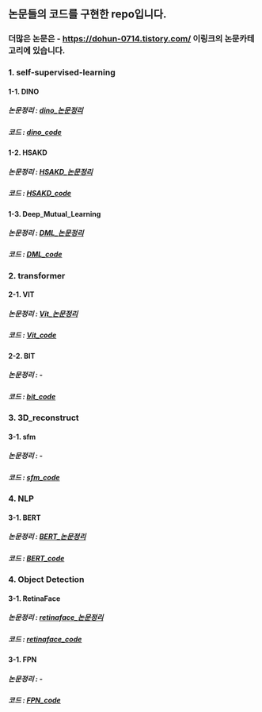 ## 논문들의 코드를 구현한 repo입니다. 
### 더많은 논문은 - https://dohun-0714.tistory.com/ 이링크의 논문카테고리에 있습니다. 

### 1. self-supervised-learning 
#### 1-1. DINO 
##### 논문정리 : [dino_논문정리](https://dohun-0714.tistory.com/53)
##### 코드 : [dino_code](https://github.com/dohun-mat/paper_code/tree/main/knowledge_distilation/dino) 
#### 1-2. HSAKD 
##### 논문정리 : [HSAKD_논문정리](https://dohun-0714.tistory.com/57)
##### 코드 : [HSAKD_code](https://github.com/dohun-mat/paper_code/tree/main/knowledge_distilation/HSAKD) 
#### 1-3. Deep_Mutual_Learning 
##### 논문정리 : [DML_논문정리](https://dohun-0714.tistory.com/59)
##### 코드 : [DML_code](https://github.com/dohun-mat/paper_code/tree/main/knowledge_distilation/DML)
### 2. transformer 
#### 2-1. VIT 
##### 논문정리 : [Vit_논문정리](https://dohun-0714.tistory.com/52)
##### 코드 : [Vit_code](https://github.com/dohun-mat/paper_code/blob/main/transformer/Vit(2020).ipynb) 
#### 2-2. BIT 
##### 논문정리 : - 
##### 코드 : [bit_code](https://github.com/dohun-mat/paper_code/blob/main/transformer/bit.ipynb) 
### 3. 3D_reconstruct 
#### 3-1. sfm 
##### 논문정리 : - 
##### 코드 : [sfm_code](https://github.com/dohun-mat/paper_code/tree/main/3D_reconstruct/sfm)   
### 4. NLP
#### 3-1. BERT 
##### 논문정리 : [BERT_논문정리](https://dohun-0714.tistory.com/63)
##### 코드 : [BERT_code](https://github.com/dohun-mat/care_cruis_repo/blob/main/bert/bert_model.ipynb)   
### 4. Object Detection  
#### 3-1. RetinaFace  
##### 논문정리 : [retinaface_논문정리](https://dohun-0714.tistory.com/65)  
##### 코드 : [retinaface_code](https://github.com/dohun-mat/paper_code/tree/main/object_detection)   
#### 3-1. FPN  
##### 논문정리 : -  
##### 코드 : [FPN_code](https://github.com/dohun-mat/paper_code/tree/main/object_detection)   




